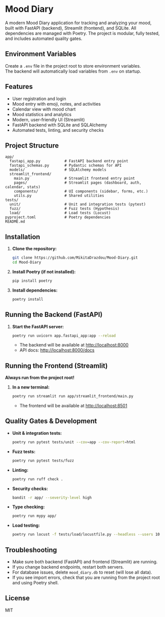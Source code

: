 # Mood Diary

A modern Mood Diary application for tracking and analyzing your mood, built with FastAPI (backend), Streamlit (frontend), and SQLite. All dependencies are managed with Poetry. The project is modular, fully tested, and includes automated quality gates.

## Environment Variables

Create a `.env` file in the project root to store environment variables.  
The backend will automatically load variables from `.env` on startup.

## Features
- User registration and login
- Mood entry with emoji, notes, and activities
- Calendar view with mood chart
- Mood statistics and analytics
- Modern, user-friendly UI (Streamlit)
- FastAPI backend with SQLite and SQLAlchemy
- Automated tests, linting, and security checks

## Project Structure
```
app/
  fastapi_app.py           # FastAPI backend entry point
  fastapi_schemas.py       # Pydantic schemas for API
  models/                  # SQLAlchemy models
  streamlit_frontend/
    main.py                # Streamlit frontend entry point
    pages/                 # Streamlit pages (dashboard, auth, calendar, stats)
    components/            # UI components (sidebar, forms, etc.)
    utils.py               # Shared utilities
tests/
  unit/                    # Unit and integration tests (pytest)
  fuzz/                    # Fuzz tests (Hypothesis)
  load/                    # Load tests (Locust)
pyproject.toml             # Poetry dependencies
README.md
```

## Installation
1. **Clone the repository:**
   ```bash
   git clone https://github.com/MikitaDrazdou/Mood-Diary.git
   cd Mood-Diary
   ```
2. **Install Poetry (if not installed):**
   ```bash
   pip install poetry
   ```
3. **Install dependencies:**
   ```bash
   poetry install
   ```

## Running the Backend (FastAPI)
1. **Start the FastAPI server:**
   ```bash
   poetry run uvicorn app.fastapi_app:app --reload
   ```
   - The backend will be available at [http://localhost:8000](http://localhost:8000)
   - API docs: [http://localhost:8000/docs](http://localhost:8000/docs)

## Running the Frontend (Streamlit)
**Always run from the project root!**
1. **In a new terminal:**
   ```bash
   poetry run streamlit run app/streamlit_frontend/main.py
   ```
   - The frontend will be available at [http://localhost:8501](http://localhost:8501)

## Quality Gates & Development
- **Unit & integration tests:**
  ```bash
  poetry run pytest tests/unit --cov=app --cov-report=html
  ```
- **Fuzz tests:**
  ```bash
  poetry run pytest tests/fuzz
  ```
- **Linting:**
  ```bash
  poetry run ruff check .
  ```
- **Security checks:**
  ```bash
  bandit -r app/ --severity-level high
  ```
- **Type checking:**
  ```bash
  poetry run mypy app/
  ```
- **Load testing:**
  ```bash
  poetry run locust -f tests/load/locustfile.py --headless --users 10 --spawn-rate 1 --run-time 1m --host http://localhost:8000
  ```

## Troubleshooting
- Make sure both backend (FastAPI) and frontend (Streamlit) are running.
- If you change backend endpoints, restart both servers.
- For database issues, delete `mood_diary.db` to reset (will lose all data).
- If you see import errors, check that you are running from the project root and using Poetry shell.

## License
MIT 